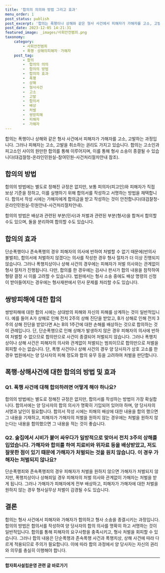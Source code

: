 ```yaml
---
title: '합의의 의의와 방법 그리고 효과'
menu_order: 1
post_status: publish
post_excerpt: '합의는 폭행이나 상해와 같은 형사 사건에서 피해자가 가해자를 고소, 고발하는 과정입니다. 그러나 피해자는 고소, 고발을 취소하는 권리도 가지고 있습니다. 합의는 고소인과 피고소인 사이의 원만한 합의를 통해 이루어지며, 이를 통해 형사 소송이 종결될 수 있습니다 대검찰청 온라인민원실 참여민원 사건처리절차안내 참조 .'
post_date: 2023-12-05 14:21:31
featured_image: _images/사회안전범죄.png
taxonomy:
    category:
        - 사회안전범죄
        - 폭행ㆍ상해의피해자ㆍ가해자
    post_tag:
        - 합의
        -  합의의 의의
        -  합의의 방법
        -  합의의 효과
        -  폭행
        -  상해
        -  형사사건
        -  고소
        -  고발
        -  합의서
        -  배상
        -  처벌
        -  쌍방피해
        -  피해자
        -  가해자
---
```


합의는 폭행이나 상해와 같은 형사 사건에서 피해자가 가해자를 고소, 고발하는 과정입니다. 그러나 피해자는 고소, 고발을 취소하는 권리도 가지고 있습니다. 합의는 고소인과 피고소인 사이의 원만한 합의를 통해 이루어지며, 이를 통해 형사 소송이 종결될 수 있습니다(대검찰청-온라인민원실-참여민원-사건처리절차안내 참조).

## 합의의 방법

합의의 방법에는 별도로 정해진 규정은 없지만, 보통 피의자(피고인)와 피해자가 직접 보상 기준을 정하고, 이를 실행하기 위해 합의서를 작성하고 서명하는 방법을 채택합니다. 합의서 작성 시에는 가해자에게 합의금을 받고 작성하는 것이 안전합니다(대검찰청-온라인민원실-민원안내-사건처리절차안내).

합의의 방법은 배상과 관련된 부분(민사)과 처벌과 관련된 부분(형사)을 합쳐서 합의할 수도 있으며, 둘을 분리하여 합의할 수도 있습니다.

## 합의의 효과

단순폭행이나 존속폭행의 경우 피해자의 의사에 반하여 처벌할 수 없기 때문에(반의사불벌죄), 합의서에 처벌하지 않겠다는 의사를 작성한 경우 형사 절차가 더 이상 진행되지 않습니다. 그러나 폭행치상이나 상해 사건의 경우에는 피해자가 처벌 의사와는 관계없이 형사 절차가 진행됩니다. 다만, 합의를 한 경우에는 검사나 판사가 합의 내용을 참작하여 형량 결정 시 이를 고려할 수 있습니다. 법원에서는 형사 소송 중에도 배상 명령의 신청이 받아들여지는 경우에는 형사재판에서 민사 문제를 처리할 수도 있습니다.

## 쌍방피해에 대한 합의

쌍방피해에 대한 합의 시에는 상대방의 피해와 자신의 피해를 상계하는 것이 일반적입니다. 예를 들어 A가 상해로 인해 전치 2주의 상해 진단을 받았고, B가 상해로 인해 전치 3주의 상해 진단을 받았다면 A는 B의 1주간에 대한 손해를 배상하는 것으로 합의하는 것이 관례입니다. 단, 단순폭행으로 인해 상해가 발생하지 않은 경우 피해자의 의사에 반하여 처벌할 수 없으므로 합의만으로 사건이 종결되어 처벌되지 않습니다. 그러나 폭행치상이나 상해 사건은 피해자의 의사와 관계없이 처벌되는 범죄이므로 합의만으로 처벌을 회피할 수는 없습니다. 단, 폭행 사건이나 상해 사건의 경우 양 당사자가 상호 고소를 한 경우 법원에서는 양 당사자의 피해 정도와 합의 유무 등을 고려하여 처벌을 판단합니다.

## 폭행·상해사건에 대한 합의의 방법 및 효과

### Q1. 폭행 사건에 대해 합의하려면 어떻게 해야 하나요?
합의의 방법에는 별도로 정해진 규정은 없지만, 합의서를 작성하는 방법이 가장 확실합니다. 합의서에는 양 당사자의 합의 의사가 명확히 기입되어 있어야 하며, 양 당사자의 서명과 날인이 필요합니다. 합의서 작성 시에는 피해의 배상에 대한 내용을 합의 했으면 그 내용을 기재하고, 피해자가 가해자의 처벌을 원하지 않는 경우에는 처벌을 원하지 않는다는 내용을 합의했으면 그 내용을 적는 것이 좋습니다. 

### Q2. 술집에서 시비가 붙어 싸우다가 일방적으로 맞아서 전치 3주의 상해를 입었습니다. 가해자와 합의를 하여 치료비와 위자료 등을 배상받았고, 저도 잘못한 점이 있기 때문에 가해자가 처벌되는 것을 원치 않습니다. 이 경우 가해자는 처벌되지 않나요?
단순폭행죄와 존속폭행죄의 경우 피해자가 처벌을 원하지 않으면 가해자가 처벌되지 않지만, 폭행치상이나 상해죄일 경우 피해자의 처벌 의사와 관계없이 가해자는 처벌을 받게 됩니다. 그러나 가해자가 피해자에게 전부 배상하고, 피해자가 가해자에 대한 처벌을 원하지 않는 경우 형사실무상 처벌이 감경될 수도 있습니다.

## 결론
합의는 형사 사건에서 피해자와 가해자가 합의하고 형사 소송을 종결시키는 과정입니다. 합의의 방법은 합의서를 작성하여 양 당사자의 합의 의사를 명확히 하고 서명하는 것이 일반적입니다. 합의를 통해 피해자의 요구사항을 충족시키고, 형사 처벌을 회피할 수 있습니다. 그러나 합의 내용은 단순폭행과 존속폭행 사건과 폭행치상, 상해 사건에 따라 다르게 적용되므로 주의가 필요합니다. 이에 따라 합의 과정에서 양 당사자는 자신의 권리와 의무를 충실히 이행해야 합니다.
<!-- wp:separator -->
<hr class="wp-block-separator has-alpha-channel-opacity"/>
<!-- /wp:separator -->

<!-- wp:group {"backgroundColor":"base","layout":{"type":"constrained"}} -->
<div class="wp-block-group has-base-background-color has-background"><!-- wp:paragraph {"align":"center","fontSize":"medium"} -->
<p class="has-text-align-center has-large-font-size"><strong>합자회사설립운영 관련 글 바로가기</strong></p>
<!-- /wp:paragraph -->


<!-- wp:latest-posts
{"categories":[{"id":27402,"count":19,"description":"","link":"https://uknowlaw.com/category/%ed%95%a9%ec%9e%90%ed%9a%8c%ec%82%ac%ec%84%a4%eb%a6%bd%ec%9a%b4%ec%98%81/","name":"합자회사설립운영","slug":"합자회사설립운영","taxonomy":"category","parent":0,"meta":[],"_links":{"self":[{"href":"https://uknowlaw.com/wp-json/wp/v2/categories/27402"}],"collection":[{"href":"https://uknowlaw.com/wp-json/wp/v2/categories"}],"about":[{"href":"https://uknowlaw.com/wp-json/wp/v2/taxonomies/category"}],"wp:post_type":[{"href":"https://uknowlaw.com/wp-json/wp/v2/posts?categories=27402"}],"curies":[{"name":"wp","href":"https://api.w.org/{rel}","templated":true}]}}],"postsToShow":100,"excerptLength":28,"postLayout":"grid","columns":2,"featuredImageAlign":"left","featuredImageSizeSlug":"large","fontSize":"small"} /--></div>
<!-- /wp:group -->